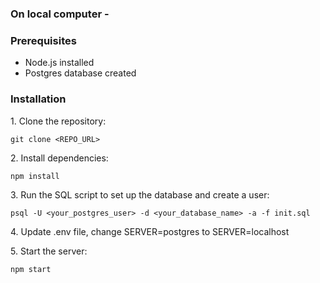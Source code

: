 ### On local computer -

### Prerequisites

*   Node.js installed
*   Postgres database created

### Installation

1\. Clone the repository:

```plaintext
git clone <REPO_URL>
```

2\. Install dependencies:

```plaintext
npm install
```

3\. Run the SQL script to set up the database and create a user:

```plaintext
psql -U <your_postgres_user> -d <your_database_name> -a -f init.sql
```

4\. Update .env file, change SERVER=postgres to SERVER=localhost

5\. Start the server:

```plaintext
npm start
```
